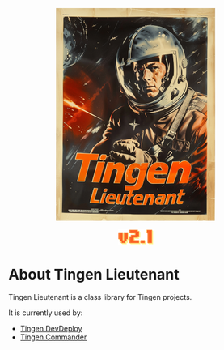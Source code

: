 <div align="center">

  ![logo](.github/image/logo/tngnltnt-320x420.png)

  ![Version 2.1](https://github.com/APrettyCoolProgram/aprettycoolprogram/blob/main/profile/pub/verel/v/v2.1.png)

</div>

# About Tingen Lieutenant

Tingen Lieutenant is a class library for Tingen projects.

It is currently used by:

* [Tingen DevDeploy](https://github.com/spectrum-health-systems/tingen-dev-deploy)
* [Tingen Commander](https://github.com/spectrum-health-systems/tingen-commander)
